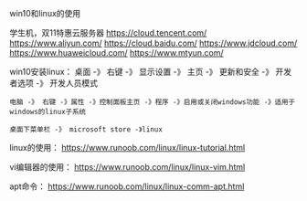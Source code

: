 win10和linux的使用

学生机，双11特惠云服务器
    https://cloud.tencent.com/
    https://www.aliyun.com/
    https://cloud.baidu.com/
    https://www.jdcloud.com/
    https://www.huaweicloud.com/
    https://www.mtyun.com/
    

win10安装linux：
    桌面 -》 右键 -》 显示设置 -》 主页 -》 更新和安全 -》 开发者选项 -》 开发人员模式

    电脑 -》 右键 -》属性 -》控制面板主页 -》程序 -》启用或关闭windows功能 -》适用于windows的linux子系统

    桌面下菜单栏 -》 microsoft store -》linux

linux的使用：
    https://www.runoob.com/linux/linux-tutorial.html

vi编辑器的使用：
    https://www.runoob.com/linux/linux-vim.html

apt命令：
    https://www.runoob.com/linux/linux-comm-apt.html
